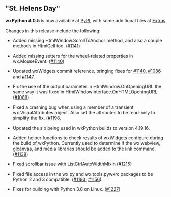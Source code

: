 <!--
.. title: wxPython 4.0.5 Released
.. slug: 2019-05-18-wxpython-405-release
.. date: 2019-05-18 
.. tags: Development, Release, Phoenix
.. category: News
.. link: 
.. description: 
.. type: text
-->

## "St. Helens Day"

**wxPython 4.0.5** is now available at 
[PyPI](https://pypi.org/project/wxPython/4.0.5), with some additional files at
[Extras](https://extras.wxPython.org/wxPython4/extras/)

Changes in this release include the following:

<!-- TEASER_END -->

* Added missing HtmlWindow.ScrollToAnchor method, and also a couple methods 
  in HtmlCell too. ([#1141](https://github.com/wxWidgets/Phoenix/issues/1141))

* Added missing setters for the wheel-related properties in wx.MouseEvent. 
  ([#1140](https://github.com/wxWidgets/Phoenix/issues/1140))

* Updated wxWidgets commit reference, bringing fixes for 
  [#1140](https://github.com/wxWidgets/Phoenix/issues/1140), 
  [#1086](https://github.com/wxWidgets/Phoenix/issues/1086) and 
  [#1147](https://github.com/wxWidgets/Phoenix/issues/1147).

* Fix the use of the output parameter in HtmlWindow.OnOpeningURL the same way 
  it was fixed in HtmlWindowInterface.OnHTMLOpeningURL. 
  ([#1068](https://github.com/wxWidgets/Phoenix/issues/1068))

* Fixed a crashing bug when using a member of a transient wx.VisualAttributes
  object. Also set the attributes to be read-only to simplify the fix. 
  ([#1198](https://github.com/wxWidgets/Phoenix/issues/1198).
  
* Updated the sip being used in wxPython builds to version 4.19.16.

* Added helper functions to check results of wxWidgets configure during the
  build of wxPython. Currently used to determine if the wx webview, glcanvas,
  and media libraries should be added to the link command. 
  ([#1138](https://github.com/wxWidgets/Phoenix/issues/1138))

* Fixed scrollbar issue with ListCtrlAutoWidthMixin 
  ([#1215](https://github.com/wxWidgets/Phoenix/issues/1215))

* Fixed file access in the wx.py and wx.tools.pywxrc packages to be Python 2 and
  3 compatible. 
  ([#1193](https://github.com/wxWidgets/Phoenix/issues/1193), 
  [#1156](https://github.com/wxWidgets/Phoenix/issues/1156))

* Fixes for building with Python 3.8 on Linux. 
  ([#1227](https://github.com/wxWidgets/Phoenix/issues/1227))

